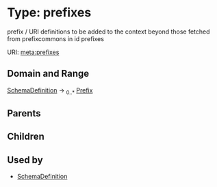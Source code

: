 
# Type: prefixes


prefix / URI definitions to be added to the context beyond those fetched from prefixcommons in id prefixes

URI: [meta:prefixes](https://w3id.org/biolink/biolinkml/meta/prefixes)


## Domain and Range

[SchemaDefinition](SchemaDefinition.md) ->  <sub>0..*</sub> [Prefix](Prefix.md)

## Parents


## Children


## Used by

 * [SchemaDefinition](SchemaDefinition.md)
